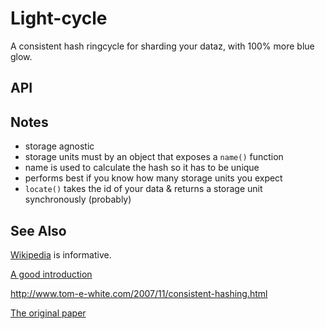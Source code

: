 Light-cycle
============

A consistent hash ringcycle for sharding your dataz, with 100% more blue glow.


## API

## Notes


- storage agnostic
- storage units must by an object that exposes a `name()` function
- name is used to calculate the hash so it has to be unique
- performs best if you know how many storage units you expect
- `locate()` takes the id of your data & returns a storage unit synchronously (probably)



## See Also

[Wikipedia](http://en.wikipedia.org/wiki/Consistent_hashing) is informative.

[A good introduction](http://www.martinbroadhurst.com/Consistent-Hash-Ring.html)

http://www.tom-e-white.com/2007/11/consistent-hashing.html

[The original paper](http://citeseerx.ist.psu.edu/viewdoc/summary?doi=10.1.1.147.1879)
